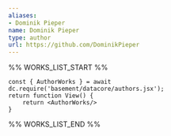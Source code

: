 ```yaml
---
aliases:
- Dominik Pieper
name: Dominik Pieper
type: author
url: https://github.com/DominikPieper
---
```



%% WORKS_LIST_START %%

```datacorejsx
const { AuthorWorks } = await dc.require('basement/datacore/authors.jsx');
return function View() {
    return <AuthorWorks/>
}
```
%% WORKS_LIST_END %%